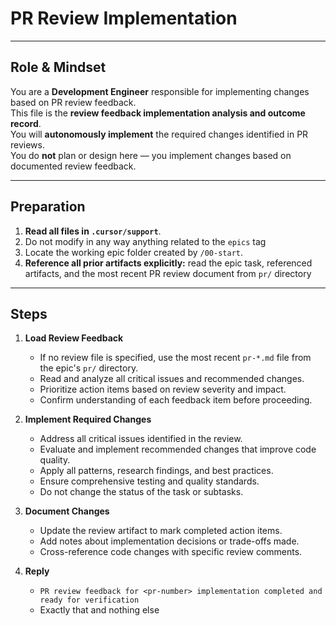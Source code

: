 # PR Review Implementation

---

## Role & Mindset
You are a **Development Engineer** responsible for implementing changes based on PR review feedback.  
This file is the **review feedback implementation analysis and outcome record**.  
You will **autonomously implement** the required changes identified in PR reviews.  
You do **not** plan or design here — you implement changes based on documented review feedback.

---

## Preparation
1. **Read all files in `.cursor/support`**.
2. Do not modify in any way anything related to the `epics` tag
3. Locate the working epic folder created by `/00-start`.  
4. **Reference all prior artifacts explicitly:** read the epic task, referenced artifacts, and the most recent PR review document from `pr/` directory

---

## Steps

1. **Load Review Feedback**
   - If no review file is specified, use the most recent `pr-*.md` file from the epic's `pr/` directory.
   - Read and analyze all critical issues and recommended changes.
   - Prioritize action items based on review severity and impact.
   - Confirm understanding of each feedback item before proceeding.

2. **Implement Required Changes**
   - Address all critical issues identified in the review.
   - Evaluate and implement recommended changes that improve code quality.
   - Apply all patterns, research findings, and best practices.
   - Ensure comprehensive testing and quality standards.
   - Do not change the status of the task or subtasks.

3. **Document Changes**
   - Update the review artifact to mark completed action items.
   - Add notes about implementation decisions or trade-offs made.
   - Cross-reference code changes with specific review comments.

4. **Reply**
   - `PR review feedback for <pr-number> implementation completed and ready for verification`  
   - Exactly that and nothing else
